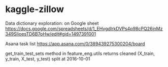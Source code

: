 # kaggle-zillow

Data dictionary exploration: on Google sheet
https://docs.google.com/spreadsheets/d/1_EHvgdIrkDVPs4p98cPQ26inMz349SIioesTD6B7oHw/edit#gid=1497391001

Asana task list
https://app.asana.com/0/389439275300204/board

get_train_test_sets method in feature_eng.utils returns cleaned (X_train, y_train, X_test, y_test) split at 2016-10-01

